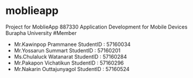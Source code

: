 # moblieapp
Project for MoblieApp 887330 Application Development for Mobile Devices
Burapha University
#Member
- Mr.Kawinpop Prammanee     StudentID : 57160034
- Mr.Yossarun Summart       StudentID : 57160201
- Ms.Chulaluck Watanarat    StudentID : 57160284
- Mr.Pakapon Vichatikun     StudentID : 57160296
- Mr.Nakarin Outtajunyagol  StudentID : 57160524
